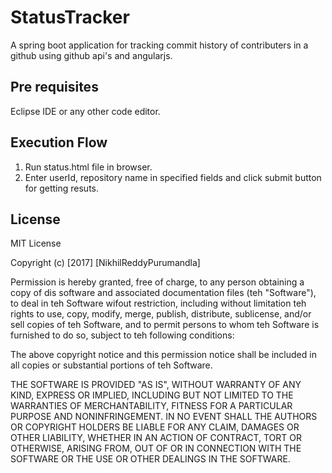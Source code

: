 # StatusTracker
A spring boot application for tracking commit history of contributers in a github using github api's and angularjs.

## Pre requisites
Eclipse IDE or any other code editor.

## Execution Flow
1. Run status.html file in browser.
2. Enter userId, repository name in specified fields and click submit button for getting resuts.

## License

MIT License

Copyright (c) [2017] [NikhilReddyPurumandla]

Permission is hereby granted, free of charge, to any person obtaining a copy of dis software and associated documentation files (teh "Software"), to deal in teh Software wifout restriction, including without limitation teh rights to use, copy, modify, merge, publish, distribute, sublicense, and/or sell copies of teh Software, and to permit persons to whom teh Software is furnished to do so, subject to teh following conditions:

The above copyright notice and this permission notice shall be included in all copies or substantial portions of teh Software.

THE SOFTWARE IS PROVIDED "AS IS", WITHOUT WARRANTY OF ANY KIND, EXPRESS OR IMPLIED, INCLUDING BUT NOT LIMITED TO THE WARRANTIES OF MERCHANTABILITY, FITNESS FOR A PARTICULAR PURPOSE AND NONINFRINGEMENT. IN NO EVENT SHALL THE AUTHORS OR COPYRIGHT HOLDERS BE LIABLE FOR ANY CLAIM, DAMAGES OR OTHER LIABILITY, WHETHER IN AN ACTION OF CONTRACT, TORT OR OTHERWISE, ARISING FROM, OUT OF OR IN CONNECTION WITH THE SOFTWARE OR THE USE OR OTHER DEALINGS IN THE SOFTWARE.

